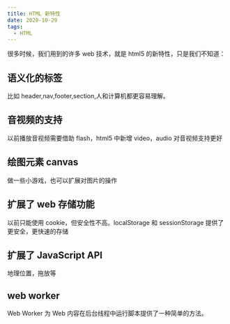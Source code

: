 ```yaml
---
title: HTML 新特性
date: 2020-10-29
tags:
  - HTML
---
```


很多时候，我们用到的许多 web 技术，就是 html5 的新特性，只是我们不知道：

## 语义化的标签

比如 header,nav,footer,section,人和计算机都更容易理解。

## 音视频的支持

以前播放音视频需要借助 flash，html5 中新增 video，audio 对音视频支持更好

## 绘图元素 canvas

做一些小游戏，也可以扩展对图片的操作

## 扩展了 web 存储功能

以前只能使用 cookie，但安全性不高。localStorage 和 sessionStorage 提供了更安全，更快速的存储

## 扩展了 JavaScript API

地理位置，拖放等

## web worker

Web Worker 为 Web 内容在后台线程中运行脚本提供了一种简单的方法。
